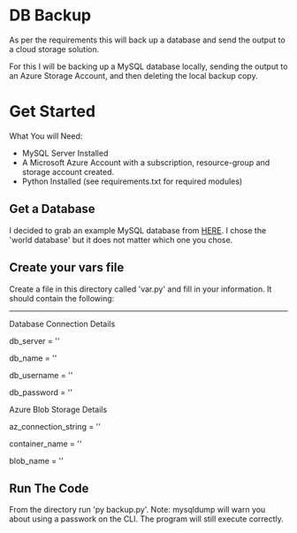# DB Backup 

As per the requirements this will back up a database and send the output to a cloud storage solution. 

For this I will be backing up a MySQL database locally, sending the output to an Azure Storage Account, and then deleting the local backup copy. 

# Get Started 

What You will Need:

- MySQL Server Installed
- A Microsoft Azure Account with a subscription, resource-group and storage account created.
- Python Installed (see requirements.txt for required modules)

## Get a Database 

I decided to grab an example MySQL database from [HERE](https://dev.mysql.com/doc/index-other.html). I chose the 'world database' but it does not matter which one you chose.

## Create your vars file 

Create a file in this directory called 'var.py' and fill in your information. It should contain the following:

----------------------------------------------------

Database Connection Details 

db_server = ''  

db_name = ''  

db_username = ''  

db_password = ''

Azure Blob Storage Details 

az_connection_string = ''  

container_name = ''  

blob_name = ''



## Run The Code 

From the directory run 'py backup.py'. 
Note: mysqldump will warn you about using a passwork on the CLI. The program will still execute correctly. 